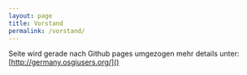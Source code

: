 ```yaml
---
layout: page
title: Vorstand
permalink: /vorstand/
---
```


Seite wird gerade nach Github pages umgezogen mehr details unter:
[http://germany.osgiusers.org/]()
